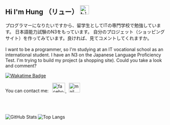 ## Hi I'm Hung （リュー） <img src="https://user-images.githubusercontent.com/1303154/88677602-1635ba80-d120-11ea-84d8-d263ba5fc3c0.gif" width="28px" height="28px" alt="hi">


プログラマーになりたいですから、留学生としてITの専門学校で勉強しています。 日本語能力試験のN3をもっています。 自分のプロジェット（ショッピングサイト）を作ってみています。良ければ、見てコメントしてくれますか。
<br>
<br>
I want to be a programmer, so I'm studying at an IT vocational school as an international student. I have an N3 on the Japanese Language Proficiency Test. I'm trying to build my project (a shopping site). Could you take a look and comment? 

<!--START_SECTION:waka-->

<!--END_SECTION:waka-->
[![Wakatime Badge](https://wakatime.com/badge/user/e6b1e602-d31a-475f-a2e0-aeea1076f255.svg)](https://wakatime.com/@e6b1e602-d31a-475f-a2e0-aeea1076f255) 

<p align="left"> 
 You can contact me:
 &nbsp
 <a href="https://www.facebook.com/profile.php?id=100069865830621" target="blank">
    <img src="https://upload.wikimedia.org/wikipedia/commons/5/51/Facebook_f_logo_%282019%29.svg" alt="facebook" height="30" width="40" />
 </a>
 &nbsp
 <a href="mailto:manhhung.h2002@gmail.com" target="blank">
    <img src="https://upload.wikimedia.org/wikipedia/commons/7/7e/Gmail_icon_%282020%29.svg" alt="mail" height="30" width="35" />
 </a>
</p>
 
<br>
<br>


<br>
<img align="left" alt="GitHub Stats" src="https://github-readme-stats-qfar.vercel.app/api?username=hungh2002&hide_border=true&theme=transparent&show_icons=true&title_color=2f81f7&text_color=2f81f7" />
&nbsp
 <img align="left" alt="Top Langs" src="https://github-readme-stats-qfar.vercel.app/api/top-langs/?username=hungh2002&layout=compact&hide_border=true&theme=transparent" />
